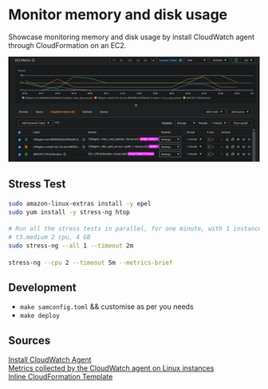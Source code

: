 # Monitor memory and disk usage
Showcase monitoring memory and disk usage by install CloudWatch agent through CloudFormation on an EC2.

![metrics](./metrics.png "Stress Results")

## Stress Test
```sh
sudo amazon-linux-extras install -y epel
sudo yum install -y stress-ng htop

# Run all the stress tests in parallel, for one minute, with 1 instance of each being run: 
# t3.medium 2 cpu, 4 GB
sudo stress-ng --all 1 --timeout 2m

stress-ng --cpu 2 --timeout 5m --metrics-brief
```

## Development
- `make samconfig.toml` && customise as per you needs
- `make deploy`

## Sources

[Install CloudWatch Agent](https://docs.aws.amazon.com/AmazonCloudWatch/latest/monitoring/Install-CloudWatch-Agent.html)  
[Metrics collected by the CloudWatch agent on Linux instances](https://docs.aws.amazon.com/AmazonCloudWatch/latest/monitoring/metrics-collected-by-CloudWatch-agent.html#linux-metrics-enabled-by-CloudWatch-agent)  
[Inline CloudFormation Template](https://github.com/awslabs/aws-cloudformation-templates/blob/master/aws/solutions/AmazonCloudWatchAgent/inline/amazon_linux.template)
